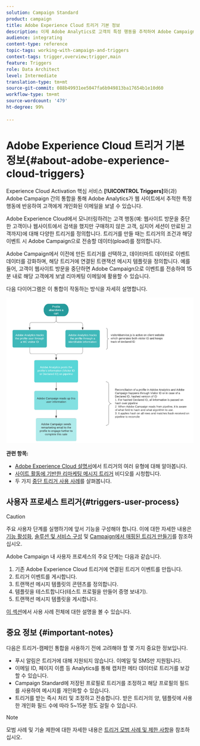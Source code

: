 ```yaml
---
solution: Campaign Standard
product: campaign
title: Adobe Experience Cloud 트리거 기본 정보
description: 이제 Adobe Analytics로 고객의 특정 행동을 추적하여 Adobe Campaign에서 고객에게 개인화된 이메일을 보낼 수 있습니다.
audience: integrating
content-type: reference
topic-tags: working-with-campaign-and-triggers
context-tags: trigger,overview;trigger,main
feature: Triggers
role: Data Architect
level: Intermediate
translation-type: tm+mt
source-git-commit: 088b49931ee5047fa6b949813ba17654b1e10d60
workflow-type: tm+mt
source-wordcount: '479'
ht-degree: 99%

---
```



# Adobe Experience Cloud 트리거 기본 정보{#about-adobe-experience-cloud-triggers}

Experience Cloud Activation 핵심 서비스 **[!UICONTROL Triggers]**&#x200B;와(과) Adobe Campaign 간의 통합을 통해 Adobe Analytics가 웹 사이트에서 추적한 특정 행동에 반응하여 고객에게 개인화된 이메일을 보낼 수 있습니다.

Adobe Experience Cloud에서 모니터링하려는 고객 행동(예: 웹사이트 방문을 중단한 고객이나 웹사이트에서 검색을 했지만 구매하지 않은 고객, 심지어 세션이 만료된 고객까지)에 대해 다양한 트리거를 정의합니다. 트리거를 만들 때는 트리거의 조건과 해당 이벤트 시 Adobe Campaign으로 전송할 데이터(pload)를 정의합니다.

Adobe Campaign에서 이전에 만든 트리거를 선택하고, 데이터마트 데이터로 이벤트 데이터를 강화하며, 해당 트리거에 연결된 트랜잭션 메시지 템플릿을 정의합니다. 예를 들어, 고객이 웹사이트 방문을 중단하면 Adobe Campaign으로 이벤트를 전송하여 15분 내로 해당 고객에게 보낼 리마케팅 이메일에 활용할 수 있습니다.

다음 다이어그램은 이 통합이 작동하는 방식을 자세히 설명합니다.

![](assets/triggers_diagram.png)

**관련 항목:**

* [Adobe Experience Cloud 설명서](https://docs.adobe.com/content/help/ko-KR/core-services/interface/activation/triggers.html)에서 트리거의 여러 유형에 대해 알아봅니다.
* [사이트 활동에 기반한 리마케팅 메시지 트리거](https://helpx.adobe.com/marketing-cloud/how-to/email-marketing.html#step-two) 비디오를 시청합니다.
* 두 가지 [중단 트리거 사용 사례](../../integrating/using/abandonment-triggers-use-cases.md)를 살펴봅니다.

## 사용자 프로세스 트리거{#triggers-user-process}

>[!CAUTION]
>
>주요 사용자 단계를 실행하기에 앞서 기능을 구성해야 합니다. 이에 대한 자세한 내용은 [기능 활성화](../../integrating/using/configuring-triggers-in-experience-cloud.md#activating-the-functionality), [솔루션 및 서비스 구성](../../integrating/using/configuring-triggers-in-experience-cloud.md#configuring-solutions-and-services) 및 [Campaign에서 매핑된 트리거 만들기](../../integrating/using/using-triggers-in-campaign.md#creating-a-mapped-trigger-in-campaign)를 참조하십시오.

Adobe Campaign 내 사용자 프로세스의 주요 단계는 다음과 같습니다.

1. 기존 Adobe Experience Cloud 트리거에 연결된 트리거 이벤트를 만듭니다.
1. 트리거 이벤트를 게시합니다.
1. 트랜잭션 메시지 템플릿의 콘텐츠를 정의합니다.
1. 템플릿을 테스트합니다(테스트 프로필을 만들어 증명 보내기).
1. 트랜잭션 메시지 템플릿을 게시합니다.

[이 섹션](../../integrating/using/abandonment-triggers-use-cases.md)에서 사용 사례 전체에 대한 설명을 볼 수 있습니다.

## 중요 정보 {#important-notes}

다음은 트리거-캠페인 통합을 사용하기 전에 고려해야 할 몇 가지 중요한 정보입니다.

* 푸시 알림은 트리거에 대해 지원되지 않습니다. 이메일 및 SMS만 지원됩니다.
* 이메일 ID, 페이지 이름 등 Analytics를 통해 캡처한 메타 데이터로 트리거를 보강할 수 있습니다.
* Campaign Standard에 저장된 프로필로 트리거를 조정하고 해당 프로필의 필드를 사용하여 메시지를 개인화할 수 있습니다.
* 트리거를 받는 즉시 처리 및 조정하고 전송합니다. 받은 트리거의 양, 템플릿에 사용한 개인화 필드 수에 따라 5~15분 정도 걸릴 수 있습니다.

>[!NOTE]
>
>모범 사례 및 기술 제한에 대한 자세한 내용은 [트리거 모범 사례 및 제한 사항](../../integrating/using/configuring-triggers-in-experience-cloud.md#triggers-best-practices-and-limitations)을 참조하십시오.

